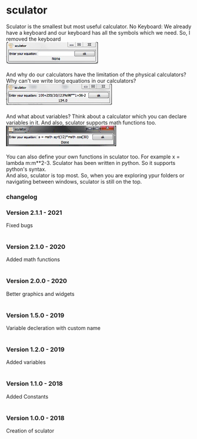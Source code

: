 # sculator

Sculator is the smallest but most useful calculator.
No Keyboard: We already have a keyboard and our keyboard has all the symbols which we need. So, I removed the keyboard<br />
<img src="pics/no_keyboard.jpg" /><br /><br />
And why do our calculators have the limitation of the physical calculators? Why can't we write long equations in our calculators?<br />
<img src="pics/long_equation.jpg"><br /><br />
And what about variables? Think about a calculator which you can declare variables in it. And also, sculator supports math functions too.<br />
<img src="pics/variable.jpg" /><br /><br />
You can also define your own functions in sculator too. For example x = lambda m:m**2-3. Sculator has been written in python. So it supports python's syntax.<br />
And also, sculator is top most. So, when you are exploring ypur folders or navigating between windows, sculator is still on the top.

<h3>changelog</h3>
<h3>Version 2.1.1 - 2021</h3>
Fixed bugs<br /><br />

<h3>Version 2.1.0 - 2020</h3>
Added math functions<br /><br />

<h3>Version 2.0.0 - 2020</h3>
Better graphics and widgets<br /><br />

<h3>Version 1.5.0 - 2019</h3>
Variable decleration with custom name<br /><br />

<h3>Version 1.2.0 - 2019</h3>
Added variables<br /><br />

<h3>Version 1.1.0 - 2018</h3>
Added Constants<br /><br />

<h3>Version 1.0.0 - 2018</h3>
Creation of sculator<br /><br />
